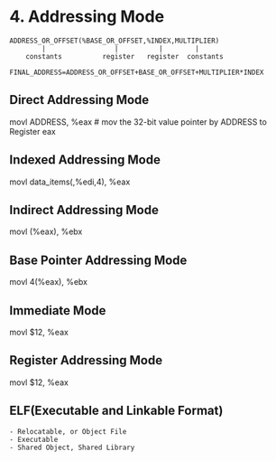 # 4. Addressing Mode
```
ADDRESS_OR_OFFSET(%BASE_OR_OFFSET,%INDEX,MULTIPLIER)
        |                 |          |        |
    constants          register   register  constants

FINAL_ADDRESS=ADDRESS_OR_OFFSET+BASE_OR_OFFSET+MULTIPLIER*INDEX
```

## Direct Addressing Mode
   movl ADDRESS, %eax # mov the 32-bit value pointer by ADDRESS to Register eax
## Indexed Addressing Mode
   movl data_items(,%edi,4), %eax
## Indirect Addressing Mode
   movl (%eax), %ebx
## Base Pointer Addressing Mode
   movl 4(%eax), %ebx
## Immediate Mode
   movl $12, %eax
## Register Addressing Mode
   movl $12, %eax

## ELF(Executable and Linkable Format)
	- Relocatable, or Object File
	- Executable
	- Shared Object, Shared Library
